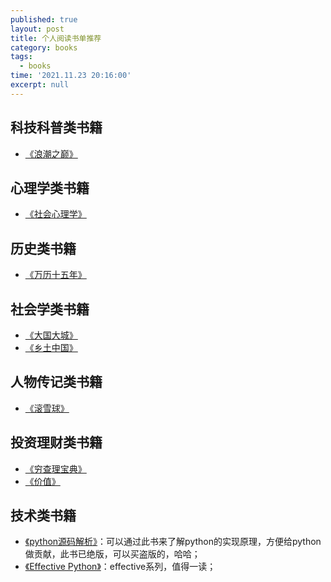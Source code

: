 ```yaml
---
published: true
layout: post
title: 个人阅读书单推荐
category: books
tags:
  - books
time: '2021.11.23 20:16:00'
excerpt: null
---
```

## 科技科普类书籍
- [《浪潮之巅》]()

## 心理学类书籍
- [《社会心理学》]()

## 历史类书籍
- [《万历十五年》]()

## 社会学类书籍
- [《大国大城》]()
- [《乡土中国》]()

## 人物传记类书籍
- [《滚雪球》]()

## 投资理财类书籍
- [《穷查理宝典》]()
- [《价值》]()

## 技术类书籍
- [《python源码解析》](https://book.douban.com/subject/3117898/)：可以通过此书来了解python的实现原理，方便给python做贡献，此书已绝版，可以买盗版的，哈哈；
- [《Effective Python》](https://book.douban.com/subject/26709315/)：effective系列，值得一读；
